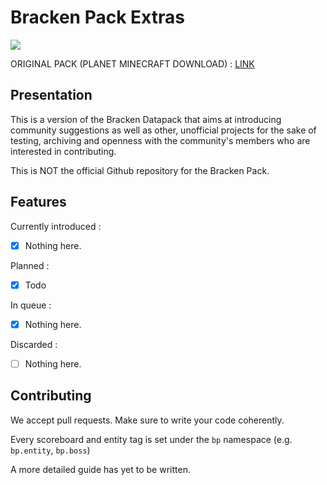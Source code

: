 # Bracken Pack Extras

[![](https://dcbadge.vercel.app/api/server/AtuqxsXfDM)](https://discord.gg/AtuqxsXfDM)

ORIGINAL PACK (PLANET MINECRAFT DOWNLOAD) : [LINK](https://www.planetminecraft.com/data-pack/the-bracken-pack/)

## Presentation

This is a version of the Bracken Datapack that aims at introducing community suggestions as well as other, unofficial projects for the sake of testing, archiving and openness with the community's members who are interested in contributing.

This is NOT the official Github repository for the Bracken Pack.

## Features 
Currently introduced : 

- [x] Nothing here.

Planned : 

- [x] Todo

In queue : 

- [x] Nothing here.

Discarded : 

- [ ] Nothing here.

## Contributing

We accept pull requests. Make sure to write your code coherently.

Every scoreboard and entity tag is set under the `bp` namespace (e.g. `bp.entity`, `bp.boss`)

A more detailed guide has yet to be written. 
